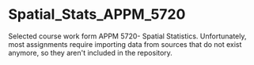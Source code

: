 # Spatial_Stats_APPM_5720
Selected course work form APPM 5720- Spatial Statistics. 
Unfortunately, most assignments require importing data from sources that do not exist anymore, so they aren't included in the repository.
